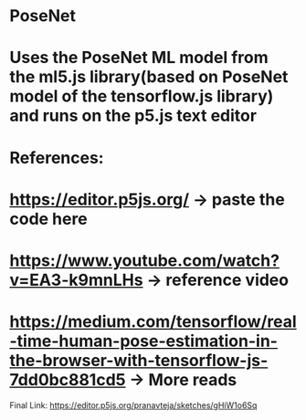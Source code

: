 # PoseNet
# Uses the PoseNet ML model from the ml5.js library(based on PoseNet model of the tensorflow.js library) and runs on the p5.js text editor
# References:
# https://editor.p5js.org/ -> paste the code here
# https://www.youtube.com/watch?v=EA3-k9mnLHs -> reference video
# https://medium.com/tensorflow/real-time-human-pose-estimation-in-the-browser-with-tensorflow-js-7dd0bc881cd5 -> More reads
Final Link: https://editor.p5js.org/pranavteja/sketches/gHiW1o6Sq
